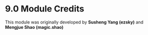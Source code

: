 # 9.0 Module Credits

This module was originally developed by **Susheng Yang (ezsky)** and **Mengjue Shao (magic.shao)**